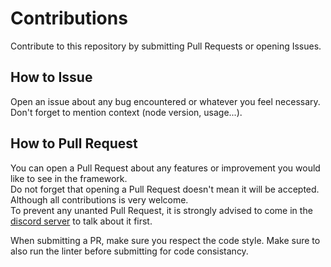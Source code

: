# Contributions
Contribute to this repository by submitting Pull Requests or opening Issues.

## How to Issue
Open an issue about any bug encountered or whatever you feel necessary.  
Don't forget to mention context (node version, usage...).

## How to Pull Request
You can open a Pull Request about any features or improvement you would like to see in the framework.  
Do not forget that opening a Pull Request doesn't mean it will be accepted. Although all contributions is very welcome.  
To prevent any unanted Pull Request, it is strongly advised to come in the [discord server](https://discord.gg/QZ6B5US) to talk about it first.  

When submitting a PR, make sure you respect the code style. Make sure to also run the linter before submitting for code consistancy.
